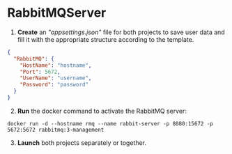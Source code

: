# RabbitMQServer

1. **Create** an _"appsettings.json"_ file for both projects to save user data and fill it with the appropriate structure according to the template.
```JSON
{
  "RabbitMQ": {
    "HostName": "hostname",
    "Port": 5672,
    "UserName": "username",
    "Password": "password"
  }
}
```

2. **Run** the docker command to activate the RabbitMQ server:
```Console
docker run -d --hostname rmq --name rabbit-server -p 8080:15672 -p 5672:5672 rabbitmq:3-management
```

3. **Launch** both projects separately or together.
